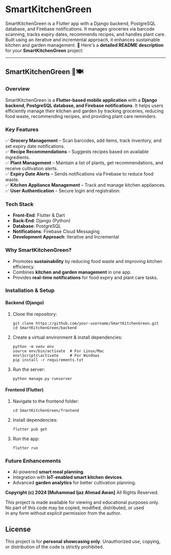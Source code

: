 # SmartKitchenGreen
SmartKitchenGreen is a Flutter app with a Django backend, PostgreSQL database, and Firebase notifications. It manages groceries via barcode scanning, tracks expiry dates, recommends recipes, and handles plant care. Built using an iterative and incremental approach, it enhances sustainable kitchen and garden management. 🚀
Here's a **detailed README description** for your **SmartKitchenGreen** project:  

---

## **SmartKitchenGreen** 🌱🍽  

### Overview
SmartKitchenGreen is a **Flutter-based mobile application** with a **Django backend, PostgreSQL database, and Firebase notifications**. It helps users efficiently manage their kitchen and garden by tracking groceries, reducing food waste, recommending recipes, and providing plant care reminders.  

### Key Features
✅ **Grocery Management** – Scan barcodes, add items, track inventory, and set expiry date notifications.  
✅ **Recipe Recommendations** – Suggests recipes based on available ingredients.  
✅ **Plant Management** – Maintain a list of plants, get recommendations, and receive cultivation alerts.  
✅ **Expiry Date Alerts** – Sends notifications via Firebase to reduce food waste.  
✅ **Kitchen Appliance Management** – Track and manage kitchen appliances.  
✅ **User Authentication** – Secure login and registration.  

### **Tech Stack**  
- **Front-End**: Flutter & Dart  
- **Back-End**: Django (Python)  
- **Database**: PostgreSQL  
- **Notifications**: Firebase Cloud Messaging  
- **Development Approach**: Iterative and Incremental  

### **Why SmartKitchenGreen?**  
- Promotes **sustainability** by reducing food waste and improving kitchen efficiency.  
- Combines **kitchen and garden management** in one app.  
- Provides **real-time notifications** for food expiry and plant care tasks.  

### **Installation & Setup**  
#### **Backend (Django)**  
1. Clone the repository:  
   ```
   git clone https://github.com/your-username/SmartKitchenGreen.git
   cd SmartKitchenGreen/backend
   ```
2. Create a virtual environment & install dependencies:  
   ```
   python -m venv env  
   source env/bin/activate  # For Linux/Mac  
   env\Scripts\activate     # For Windows  
   pip install -r requirements.txt  
   ```
3. Run the server:  
   ```
   python manage.py runserver  
   ```

#### **Frontend (Flutter)**  
1. Navigate to the frontend folder:  
   ```
   cd SmartKitchenGreen/frontend  
   ```
2. Install dependencies:  
   ```
   flutter pub get  
   ```
3. Run the app:  
   ```
   flutter run  
   ```

### **Future Enhancements**  
- AI-powered **smart meal planning**.  
- Integration with **IoT-enabled smart kitchen devices**.  
- Advanced **garden analytics** for better cultivation planning.  


**Copyright (c) 2024 [Muhammad Ijaz Ahmad Awan]**
All Rights Reserved.  

This project is made available for viewing and educational purposes only.  
No part of this code may be copied, modified, distributed, or used  
in any form without explicit permission from the author.  

## License  
This project is for **personal showcasing only**. Unauthorized use, copying, or distribution of the code is strictly prohibited.  
